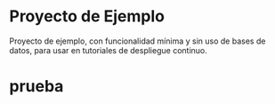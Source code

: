 # Proyecto de Ejemplo

Proyecto de ejemplo, con funcionalidad mínima y sin uso de bases de datos, para usar en tutoriales de despliegue continuo.

# prueba

